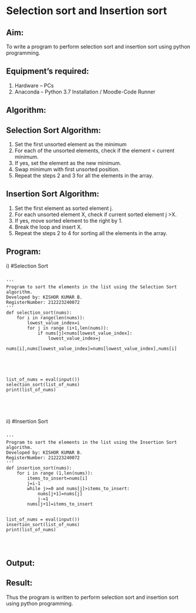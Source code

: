 # Selection sort and Insertion sort
## Aim:
To write a program to perform selection sort and insertion sort using python programming.
## Equipment’s required:
1.	Hardware – PCs
2.	Anaconda – Python 3.7 Installation / Moodle-Code Runner
## Algorithm:
## Selection Sort Algorithm:
1.	Set the first unsorted element as the minimum
2.	For each of the unsorted elements, check if the element < current minimum.
3.	If yes, set the element as the new minimum.
4.	Swap minimum with first unsorted position.
5.	Repeat the steps 2 and 3 for all the elements in the array.
## Insertion Sort Algorithm:
1.	Set the first element as sorted element j.
2.	For each unsorted element X, check if current sorted element j >X.
3.	If yes, move sorted element to the right by 1.
4.	Break the loop and insert X.
5.	Repeat the steps 2 to 4 for sorting all the elements in the array.
## Program:
i)	#Selection Sort
```

''' 
Program to sort the elements in the list using the Selection Sort algorithm.
Developed by: KISHOR KUMAR B.
RegisterNumber: 212223240072
'''
def selection_sort(nums):
    for i in range(len(nums)):
        lowest_value_index=i
        for j in range (i+1,len(nums)):
            if nums[j]<nums[lowest_value_index]:
                lowest_value_index=j
        nums[i],nums[lowest_value_index]=nums[lowest_value_index],nums[i]
    
    
    
    
    
list_of_nums = eval(input())
selection_sort(list_of_nums)
print(list_of_nums)





```
ii)	#Insertion Sort
```

''' 
Program to sort the elements in the list using the Insertion Sort algorithm.
Developed by: KISHOR KUMAR B.
RegisterNumber: 212223240072 
'''
def insertion_sort(nums):
    for i in range (1,len(nums)):
        items_to_insert=nums[i]
        j=i-1
        while j>=0 and nums[j]>items_to_insert:
            nums[j+1]=nums[j]
            j-=1
        nums[j+1]=items_to_insert
    
    
list_of_nums = eval(input())
insertion_sort(list_of_nums)
print(list_of_nums)




```

## Output:


## Result:
Thus the program is written to perform selection sort and insertion sort using python programming.
